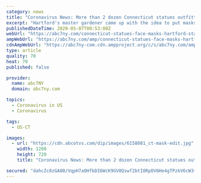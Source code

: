 ```yaml
---
category: news
title: "Coronavirus News: More than 2 dozen Connecticut statues outfitted with face masks"
excerpt: "Hartford's master gardener came up with the idea to put masks on the statues to serve as a good reminder to residents to always wear a mask in public."
publishedDateTime: 2020-05-07T00:53:00Z
webUrl: "https://abc7ny.com/connecticut-statues-face-masks-hartford-statue-on-governor-ned-lamont/6158012/"
ampWebUrl: "https://abc7ny.com/amp/connecticut-statues-face-masks-hartford-statue-on-governor-ned-lamont/6158012/"
cdnAmpWebUrl: "https://abc7ny-com.cdn.ampproject.org/c/s/abc7ny.com/amp/connecticut-statues-face-masks-hartford-statue-on-governor-ned-lamont/6158012/"
type: article
quality: 70
heat: 70
published: false

provider:
  name: abc7NY
  domain: abc7ny.com

topics:
  - Coronavirus in US
  - Coronavirus

tags:
  - US-CT

images:
  - url: "https://cdn.abcotvs.com/dip/images/6158081_ct-mask-edit.jpg"
    width: 1280
    height: 720
    title: "Coronavirus News: More than 2 dozen Connecticut statues outfitted with face masks"

secured: "dahcZc8zGA80/VqpH7aOHfbDI6WcK9GV0Qswf2btI0RpOV6He4gTPzkV6cW3+oxUsIJnC/msOEf8gJn357px+qBQzdZ3tHV5gZDrE5A0FsBlPYqdJlmME4uAtByWBE5D5mO/mSZ6Jlj3qpC/IEnbuVQYhDJXRuTGsYl3ps3IoxH8Q/qbXgR8tUuyKAIbU/BVnwUDBdl234T1tihzqPkjLUvPwvhauQm6xZCmM0LvhF2K4AJVw452FvOFtgM0pK0U/QFmByuOcTcb3uC9dvkyAjMMkiv/nX2RiUm6ENZwCp+DDGApvcfMsM57DvNj6bsCVPksY6q6Y6gEpjkJgrD88QOaol/kzEi2qbOIm5eeVaDJCZVf7jYHlSUyPw634LiJhhsaVD1rp9Bi4VxrnuWNkx2zcjHLWstNYmViX8VvkrMwLU/XpJ3p3DLzTxNbJy6oSkOYK3gunkzfv4Q5fi7ISEY2ZBSmquVDskabx1EFQrU=;hzgkEb1PWOX6KZmLcMJYLA=="
---
```


